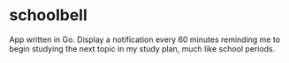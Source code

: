 # schoolbell
App written in Go. Display a notification every 60 minutes reminding me to begin studying the next topic in my study plan, much like school periods.
